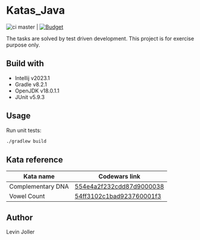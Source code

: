 # Katas_Java

![ci master](https://github.com/levinjoller/kajava/actions/workflows/gradle.yml/badge.svg)
| [![Budget](https://www.codewars.com/users/Arccos/badges/small)](https://www.codewars.com/users/Arccos/badges/small)

The tasks are solved by test driven development. This project is for exercise purpose only.

## Build with

- Intellij v2023.1
- Gradle v8.2.1
- OpenJDK v18.0.1.1
- JUnit v5.9.3

## Usage

Run unit tests:

```sh
./gradlew build
```

## Kata reference

| Kata name         | Codewars link                                                                           |
|-------------------|-----------------------------------------------------------------------------------------|
| Complementary DNA | [554e4a2f232cdd87d9000038](https://www.codewars.com/kata/554e4a2f232cdd87d9000038/java) |
| Vowel Count       | [54ff3102c1bad923760001f3](https://www.codewars.com/kata/54ff3102c1bad923760001f3)      |

## Author

Levin Joller

